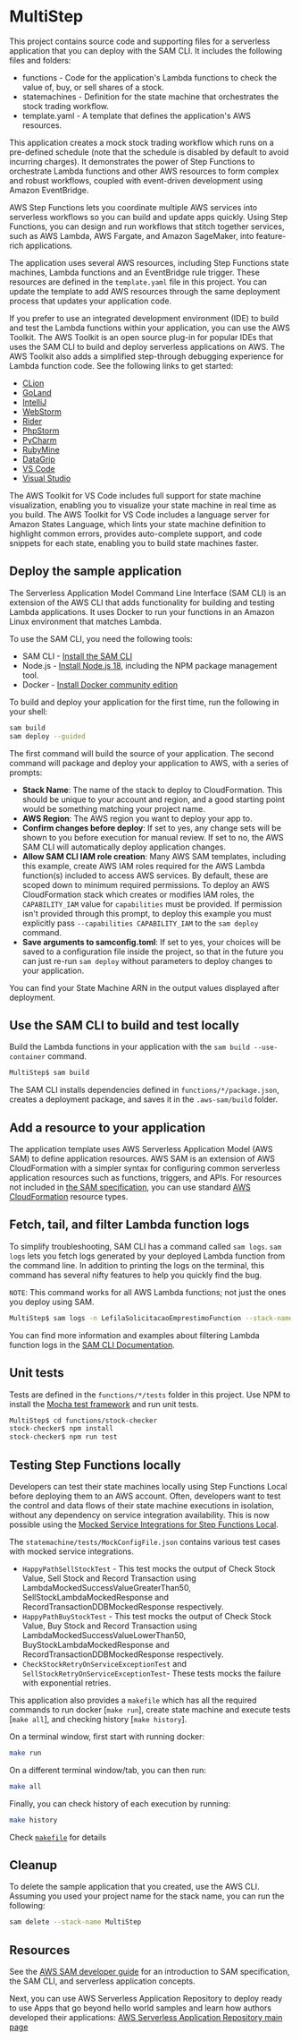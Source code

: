 # MultiStep

This project contains source code and supporting files for a serverless application that you can deploy with the SAM CLI. It includes the following files and folders:

- functions - Code for the application's Lambda functions to check the value of, buy, or sell shares of a stock.
- statemachines - Definition for the state machine that orchestrates the stock trading workflow.
- template.yaml - A template that defines the application's AWS resources.

This application creates a mock stock trading workflow which runs on a pre-defined schedule (note that the schedule is disabled by default to avoid incurring charges). It demonstrates the power of Step Functions to orchestrate Lambda functions and other AWS resources to form complex and robust workflows, coupled with event-driven development using Amazon EventBridge.

AWS Step Functions lets you coordinate multiple AWS services into serverless workflows so you can build and update apps quickly. Using Step Functions, you can design and run workflows that stitch together services, such as AWS Lambda, AWS Fargate, and Amazon SageMaker, into feature-rich applications.

The application uses several AWS resources, including Step Functions state machines, Lambda functions and an EventBridge rule trigger. These resources are defined in the `template.yaml` file in this project. You can update the template to add AWS resources through the same deployment process that updates your application code.

If you prefer to use an integrated development environment (IDE) to build and test the Lambda functions within your application, you can use the AWS Toolkit. The AWS Toolkit is an open source plug-in for popular IDEs that uses the SAM CLI to build and deploy serverless applications on AWS. The AWS Toolkit also adds a simplified step-through debugging experience for Lambda function code. See the following links to get started:

* [CLion](https://docs.aws.amazon.com/toolkit-for-jetbrains/latest/userguide/welcome.html)
* [GoLand](https://docs.aws.amazon.com/toolkit-for-jetbrains/latest/userguide/welcome.html)
* [IntelliJ](https://docs.aws.amazon.com/toolkit-for-jetbrains/latest/userguide/welcome.html)
* [WebStorm](https://docs.aws.amazon.com/toolkit-for-jetbrains/latest/userguide/welcome.html)
* [Rider](https://docs.aws.amazon.com/toolkit-for-jetbrains/latest/userguide/welcome.html)
* [PhpStorm](https://docs.aws.amazon.com/toolkit-for-jetbrains/latest/userguide/welcome.html)
* [PyCharm](https://docs.aws.amazon.com/toolkit-for-jetbrains/latest/userguide/welcome.html)
* [RubyMine](https://docs.aws.amazon.com/toolkit-for-jetbrains/latest/userguide/welcome.html)
* [DataGrip](https://docs.aws.amazon.com/toolkit-for-jetbrains/latest/userguide/welcome.html)
* [VS Code](https://docs.aws.amazon.com/toolkit-for-vscode/latest/userguide/welcome.html)
* [Visual Studio](https://docs.aws.amazon.com/toolkit-for-visual-studio/latest/user-guide/welcome.html)

The AWS Toolkit for VS Code includes full support for state machine visualization, enabling you to visualize your state machine in real time as you build. The AWS Toolkit for VS Code includes a language server for Amazon States Language, which lints your state machine definition to highlight common errors, provides auto-complete support, and code snippets for each state, enabling you to build state machines faster.

## Deploy the sample application

The Serverless Application Model Command Line Interface (SAM CLI) is an extension of the AWS CLI that adds functionality for building and testing Lambda applications. It uses Docker to run your functions in an Amazon Linux environment that matches Lambda.

To use the SAM CLI, you need the following tools:

* SAM CLI - [Install the SAM CLI](https://docs.aws.amazon.com/serverless-application-model/latest/developerguide/serverless-sam-cli-install.html)
* Node.js - [Install Node.js 18](https://nodejs.org/en/), including the NPM package management tool.
* Docker - [Install Docker community edition](https://hub.docker.com/search/?type=edition&offering=community)

To build and deploy your application for the first time, run the following in your shell:

```bash
sam build
sam deploy --guided
```

The first command will build the source of your application. The second command will package and deploy your application to AWS, with a series of prompts:

* **Stack Name**: The name of the stack to deploy to CloudFormation. This should be unique to your account and region, and a good starting point would be something matching your project name.
* **AWS Region**: The AWS region you want to deploy your app to.
* **Confirm changes before deploy**: If set to yes, any change sets will be shown to you before execution for manual review. If set to no, the AWS SAM CLI will automatically deploy application changes.
* **Allow SAM CLI IAM role creation**: Many AWS SAM templates, including this example, create AWS IAM roles required for the AWS Lambda function(s) included to access AWS services. By default, these are scoped down to minimum required permissions. To deploy an AWS CloudFormation stack which creates or modifies IAM roles, the `CAPABILITY_IAM` value for `capabilities` must be provided. If permission isn't provided through this prompt, to deploy this example you must explicitly pass `--capabilities CAPABILITY_IAM` to the `sam deploy` command.
* **Save arguments to samconfig.toml**: If set to yes, your choices will be saved to a configuration file inside the project, so that in the future you can just re-run `sam deploy` without parameters to deploy changes to your application.

You can find your State Machine ARN in the output values displayed after deployment.

## Use the SAM CLI to build and test locally

Build the Lambda functions in your application with the `sam build --use-container` command.

```bash
MultiStep$ sam build
```

The SAM CLI installs dependencies defined in `functions/*/package.json`, creates a deployment package, and saves it in the `.aws-sam/build` folder.

## Add a resource to your application
The application template uses AWS Serverless Application Model (AWS SAM) to define application resources. AWS SAM is an extension of AWS CloudFormation with a simpler syntax for configuring common serverless application resources such as functions, triggers, and APIs. For resources not included in [the SAM specification](https://github.com/awslabs/serverless-application-model/blob/master/versions/2016-10-31.md), you can use standard [AWS CloudFormation](https://docs.aws.amazon.com/AWSCloudFormation/latest/UserGuide/aws-template-resource-type-ref.html) resource types.

## Fetch, tail, and filter Lambda function logs

To simplify troubleshooting, SAM CLI has a command called `sam logs`. `sam logs` lets you fetch logs generated by your deployed Lambda function from the command line. In addition to printing the logs on the terminal, this command has several nifty features to help you quickly find the bug.

`NOTE`: This command works for all AWS Lambda functions; not just the ones you deploy using SAM.

```bash
MultiStep$ sam logs -n LefilaSolicitacaoEmprestimoFunction --stack-name MultiStep --tail
```

You can find more information and examples about filtering Lambda function logs in the [SAM CLI Documentation](https://docs.aws.amazon.com/serverless-application-model/latest/developerguide/serverless-sam-cli-logging.html).

## Unit tests

Tests are defined in the `functions/*/tests` folder in this project. Use NPM to install the [Mocha test framework](https://mochajs.org/) and run unit tests.

```bash
MultiStep$ cd functions/stock-checker
stock-checker$ npm install
stock-checker$ npm run test
```

## Testing Step Functions locally
Developers can test their state machines locally using Step Functions Local before deploying them to an AWS account. Often, developers want to test the control and data flows of their state machine executions in isolation, without any dependency on service integration availability. This is now possible using the [Mocked Service Integrations for Step Functions Local](https://docs.aws.amazon.com/step-functions/latest/dg/sfn-local-test-sm-exec.html).

The `statemachine/tests/MockConfigFile.json` contains various test cases with mocked service integrations.

- `HappyPathSellStockTest` - This test mocks the output of Check Stock Value, Sell Stock and Record Transaction using LambdaMockedSuccessValueGreaterThan50, SellStockLambdaMockedResponse and RecordTransactionDDBMockedResponse respectively.
- `HappyPathBuyStockTest` - This test mocks the output of Check Stock Value, Buy Stock and Record Transaction using LambdaMockedSuccessValueLowerThan50, BuyStockLambdaMockedResponse and RecordTransactionDDBMockedResponse respectively.
- `CheckStockRetryOnServiceExceptionTest` and `SellStockRetryOnServiceExceptionTest`- These tests mocks the failure with exponential retries.

This application also provides a `makefile` which has all the required commands to run docker [`make run`], create state machine and execute tests [`make all`], and checking history [`make history`].

On a terminal window, first start with running docker:

```bash
make run
```

On a different terminal window/tab, you can then run:

```bash
make all
```

Finally, you can check history of each execution by running:

```bash
make history
```

Check [`makefile`](./makefile) for details


## Cleanup

To delete the sample application that you created, use the AWS CLI. Assuming you used your project name for the stack name, you can run the following:

```bash
sam delete --stack-name MultiStep
```

## Resources

See the [AWS SAM developer guide](https://docs.aws.amazon.com/serverless-application-model/latest/developerguide/what-is-sam.html) for an introduction to SAM specification, the SAM CLI, and serverless application concepts.

Next, you can use AWS Serverless Application Repository to deploy ready to use Apps that go beyond hello world samples and learn how authors developed their applications: [AWS Serverless Application Repository main page](https://aws.amazon.com/serverless/serverlessrepo/)
